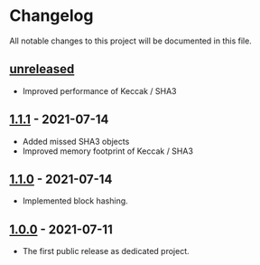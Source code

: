 # Changelog

All notable changes to this project will be documented in this file.

## [unreleased]
- Improved performance of Keccak / SHA3

## [1.1.1] - 2021-07-14
- Added missed SHA3 objects
- Improved memory footprint of Keccak / SHA3

## [1.1.0] - 2021-07-14
- Implemented block hashing.

## [1.0.0] - 2021-07-11
- The first public release as dedicated project.

[unreleased]: https://github.com/catap/scala-blake3/compare/v1.1.1...HEAD
[1.1.1]: https://github.com/catap/scala-blake3/releases/tag/v1.1.1
[1.1.0]: https://github.com/catap/scala-blake3/releases/tag/v1.1.0
[1.0.0]: https://github.com/catap/scala-blake3/releases/tag/v1.0.0

